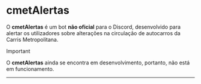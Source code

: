 # cmetAlertas

O **cmetAlertas** é um bot **não oficial** para o Discord, desenvolvido para alertar os utilizadores sobre alterações na circulação de autocarros da Carris Metropolitana.

> [!IMPORTANT]
> O **cmetAlertas** ainda se encontra em desenvolvimento, portanto, não está em funcionamento.

---
